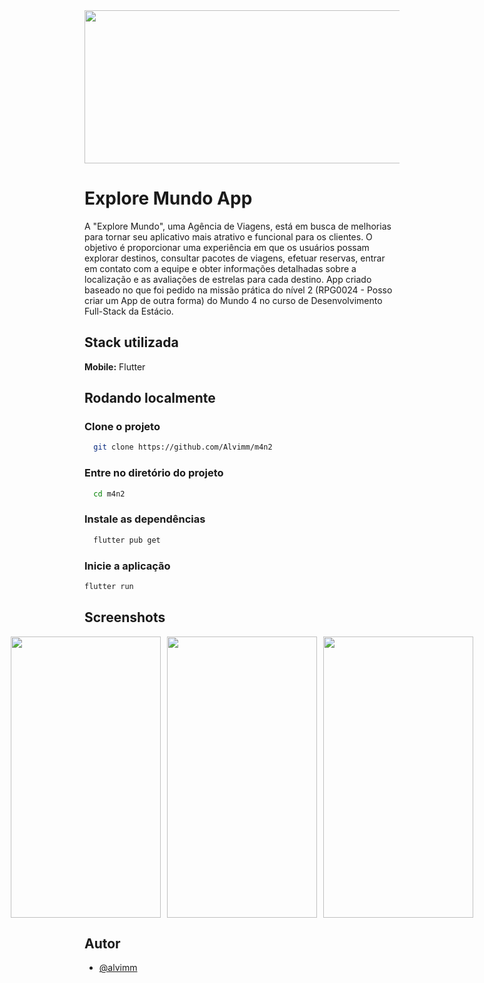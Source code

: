 <img src="./src/assets/images/estacio.png" width="980" height="245"/>



# Explore Mundo App

A "Explore Mundo", uma Agência de Viagens, está em busca de melhorias para tornar
seu aplicativo mais atrativo e funcional para os clientes. O objetivo é proporcionar uma
experiência em que os usuários possam explorar destinos, consultar pacotes de
viagens, efetuar reservas, entrar em contato com a equipe e obter informações
detalhadas sobre a localização e as avaliações de estrelas para cada destino. App criado baseado no que foi pedido na missão prática do nível 2 (RPG0024 - Posso criar um App de outra forma) do Mundo 4 no curso de Desenvolvimento Full-Stack da Estácio.



## Stack utilizada

**Mobile:** Flutter



## Rodando localmente

### Clone o projeto

```bash
  git clone https://github.com/Alvimm/m4n2
```


### Entre no diretório do projeto

```bash
  cd m4n2
```


### Instale as dependências

```bash
  flutter pub get
```


### Inicie a aplicação

```bash
flutter run
```



## Screenshots

<div style="display: flex; justify-content: center;">
  <img src="https://via.placeholder.com/240x450?text=App+Screenshot+Here" width="240" height="450" style="margin-right: 10px"/>
  <img src="https://via.placeholder.com/240x450?text=App+Screenshot+Here" width="240" height="450" style="margin-right: 10px"/>
  <img src="https://via.placeholder.com/240x450?text=App+Screenshot+Here" width="240" height="450"/>
</div> 



## Autor

- [@alvimm](https://www.github.com/Alvimm)